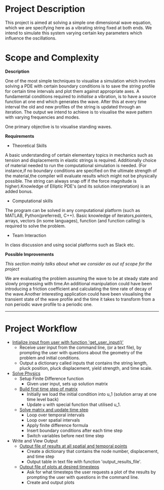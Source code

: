 # Project Description 

This project is aimed at solving a simple one dimensional wave equation, which we are specifying here as a vibrating string fixed at both ends. We intend to simulate this system varying certain key parameters which influence the oscillations. 

# Scope and Complexity

**Description**

One of the most simple techniques to visualise a simulation which involves solving a PDE  with certain boundary conditions is
to save the string profile for certain time intervals and plot them against appropriate axes. A fundamental 
conditions required to *initialise* a vibration, is to have a source function at one end which generates the wave. After this at every
time interval the old and new profiles of the string is updated through an iteration. The output we intend to achieve is to
visualise the wave pattern with varying frequencies and modes.

One primary objective is to visualise standing waves. 

**Requirements**

* Theoretical Skills 

A basic understanding of certain elementary topics in mechanics such as tension and displacements in elastic strings is
required. Additionally choice of material needed to run the computational simulation is needed. (For instance,if no boundary
conditions are specified on the ultimate strength of the material,the compiler will evaluate results which might not be
physically possible. The string can always snap off if the force magnitude is higher).Knowledge of Elliptic PDE's (and its 
solution interpretation) is an added bonus. 

* Computational skills

The program can be solved in any computational platform (such as MATLAB, Python(preferred), C++). Basic knowledge of 
iterators,pointers, arrays, vectors (in some languages), function (and function calling) is required to solve the problem.

* Team Interaction 

In class discussion and using social platforms such as Slack etc. 

**Possible Improvements**

*This section mainly talks about what we consider as out of scope for the project*

We are evaluating the problem assuming the wave to be at steady state and slowly progressing with time.An additional
manipulation could have been introducing a friction coefficient and calculating the time rate of decay of the wave.Another
interesting application could have been visualising the transient state of the wave profile and the time it takes to 
transform from a non periodic wave profile to a periodic one. 

-----

# Project Workflow 

- [Intialize input from user with function 'get_user_input()'](https://github.com/auddya/springProject2018String/issues/6)
    - Receive user input from the command line, (or a text file), by prompting the user with questions about the geometry of the problem and initial conditions.
    - Output a dictionary called inputs that contains the string length, pluck position, pluck displacement, yield strength, and time scale.
- [Solve Physics](https://github.com/auddya/springProject2018String/blob/master/solver.py)
    - Setup Finite Difference function
        - Given user input, sets up solution matrix
    - [Build first time step of matrix](https://github.com/auddya/springProject2018String/issues/7)
        - Initially we load the initial condition into u_1 (solution array at one time level back)
        - Update u with special function that utilised u_1.
    - [Solve matrix and update time step](https://github.com/auddya/springProject2018String/issues/8)
        - Loop over temporal intervals
        - Loop over spatial intervals
        - Apply finite difference formula
        - Insert boundary conditions after each time step
        - Switch variables before next time step
- Write and View Output
    - [Output file of results at all spatial and temporal points](https://github.com/auddya/springProject2018String/issues/12)
        - Create a dictionary that contains the node number, displacement, and time step
        - Output table in text file with function 'output_results_file'.
    - [Output file of plots at desired timesteps](https://github.com/auddya/springProject2018String/issues/13)
        - Ask for what timesteps the user requests a plot of the results by prompting the user with questions in the command line.
        - Create and output plots




